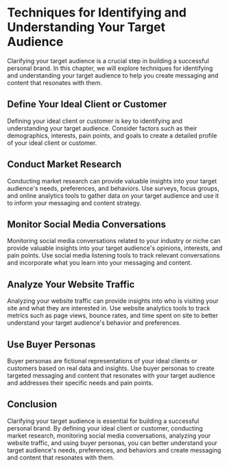 Techniques for Identifying and Understanding Your Target Audience
=============================================================================================================

Clarifying your target audience is a crucial step in building a successful personal brand. In this chapter, we will explore techniques for identifying and understanding your target audience to help you create messaging and content that resonates with them.

Define Your Ideal Client or Customer
------------------------------------

Defining your ideal client or customer is key to identifying and understanding your target audience. Consider factors such as their demographics, interests, pain points, and goals to create a detailed profile of your ideal client or customer.

Conduct Market Research
-----------------------

Conducting market research can provide valuable insights into your target audience's needs, preferences, and behaviors. Use surveys, focus groups, and online analytics tools to gather data on your target audience and use it to inform your messaging and content strategy.

Monitor Social Media Conversations
----------------------------------

Monitoring social media conversations related to your industry or niche can provide valuable insights into your target audience's opinions, interests, and pain points. Use social media listening tools to track relevant conversations and incorporate what you learn into your messaging and content.

Analyze Your Website Traffic
----------------------------

Analyzing your website traffic can provide insights into who is visiting your site and what they are interested in. Use website analytics tools to track metrics such as page views, bounce rates, and time spent on site to better understand your target audience's behavior and preferences.

Use Buyer Personas
------------------

Buyer personas are fictional representations of your ideal clients or customers based on real data and insights. Use buyer personas to create targeted messaging and content that resonates with your target audience and addresses their specific needs and pain points.

Conclusion
----------

Clarifying your target audience is essential for building a successful personal brand. By defining your ideal client or customer, conducting market research, monitoring social media conversations, analyzing your website traffic, and using buyer personas, you can better understand your target audience's needs, preferences, and behaviors and create messaging and content that resonates with them.
